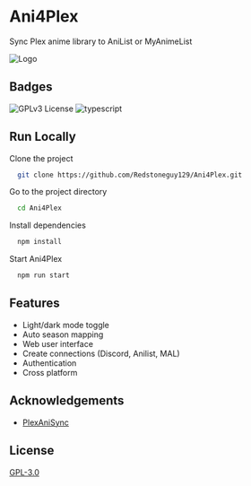 
# Ani4Plex

Sync Plex anime library to AniList or MyAnimeList


![Logo](https://repository-images.githubusercontent.com/433297648/f64615f6-7894-4659-9b8d-711313fb486b)


## Badges

![GPLv3 License](https://img.shields.io/badge/License-GPL%20v3-yellow.svg?style=for-the-badge)
![typescript](https://forthebadge.com/images/badges/made-with-typescript.svg)
## Run Locally

Clone the project

```bash
  git clone https://github.com/Redstoneguy129/Ani4Plex.git
```

Go to the project directory

```bash
  cd Ani4Plex
```

Install dependencies

```bash
  npm install
```

Start Ani4Plex

```bash
  npm run start
```


## Features

- Light/dark mode toggle
- Auto season mapping
- Web user interface
- Create connections (Discord, Anilist, MAL)
- Authentication
- Cross platform


## Acknowledgements

- [PlexAniSync](https://github.com/RickDB/PlexAniSync)
## License

[GPL-3.0](https://choosealicense.com/licenses/gpl-3.0/)

